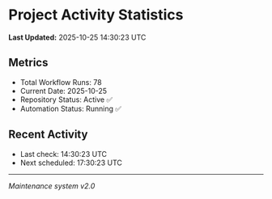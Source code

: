 # Project Activity Statistics

**Last Updated:** 2025-10-25 14:30:23 UTC

## Metrics
- Total Workflow Runs: 78
- Current Date: 2025-10-25
- Repository Status: Active ✅
- Automation Status: Running ✅

## Recent Activity
- Last check: 14:30:23 UTC
- Next scheduled: 17:30:23 UTC

---
*Maintenance system v2.0*
